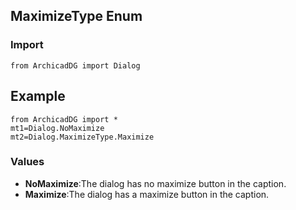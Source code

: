 ## MaximizeType Enum

### Import
```
from ArchicadDG import Dialog
``` 

## Example
```
from ArchicadDG import *
mt1=Dialog.NoMaximize
mt2=Dialog.MaximizeType.Maximize
```

### Values
* **NoMaximize**:The dialog has no maximize button in the caption.
* **Maximize**:The dialog has a maximize button in the caption.
